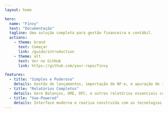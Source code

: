 ```yaml
---
layout: home

hero:
  name: "Finvy"
  text: "Documentação"
  tagline: Uma solução completa para gestão financeira e contábil.
  actions:
    - theme: brand
      text: Começar
      link: /guide/introduction
    - theme: alt
      text: Ver no GitHub
      link: https://github.com/your-repo/finvy

features:
  - title: "Simples e Poderoso"
    details: Gestão de lançamentos, importação de NF-e, e apuração de impostos de forma intuitiva.
  - title: "Relatórios Completos"
    details: Gere Balanços, DRE, DFC, e outros relatórios essenciais com apenas alguns cliques.
  - title: "Vue-Powered"
    details: Interface moderna e reativa construída com as tecnologias mais recentes do ecossistema Vue.
---
```

